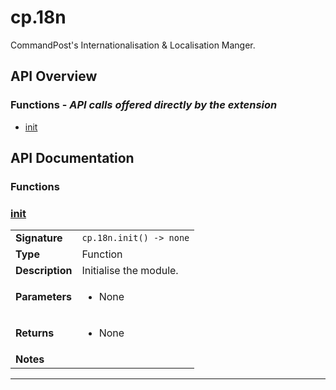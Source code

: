 # cp.18n

CommandPost's Internationalisation & Localisation Manger.

## API Overview
### **Functions** - _API calls offered directly by the extension_
 * [init](#init)


## API Documentation

### Functions


### [init](#init)

|                                             |                                                                                     |
| --------------------------------------------|-------------------------------------------------------------------------------------|
| **Signature**                               | `cp.18n.init() -> none`                                                                    |
| **Type**                                    | Function                                                                     |
| **Description**                             | Initialise the module.                                                                     |
| **Parameters**                              | <ul><li>None</li></ul> |
| **Returns**                                 | <ul><li>None</li></ul>          |
| **Notes**                                   | <ul></ul>                |

---
